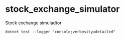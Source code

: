 # stock_exchange_simulator
Stock exchange simuladtor

```
dotnet test --logger "console;verbosity=detailed"
```

